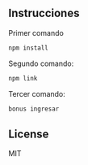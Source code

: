 ## Instrucciones


Primer comando

```sh
npm install
```

Segundo comando:

```sh
npm link
```


Tercer comando:

```sh
bonus ingresar
```

## License

MIT
